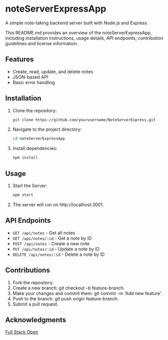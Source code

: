 # noteServerExpressApp

A simple note-taking backend server built with Node.js and Express.

This README.md provides an overview of the noteServerExpressApp, including installation instructions, usage details, API endpoints, contribution guidelines and license information.


## Features
- Create, read, update, and delete notes
- JSON-based API
- Basic error handling


## Installation

1. Clone the repository:
   ```bash
   git clone https://github.com/yourusername/NoteServerExpress.git

2. Navigate to the project directory:
   ```bash
   cd noteServerExpressApp

3. Install dependencies:
   ```bash
   npm install

## Usage

1. Start the Server:
   ```bash
   npm start

2. The server will run on http://localhost:3001.


## API Endpoints

- `GET /api/notes` - Get all notes
- `GET /api/notes/:id` - Get a note by ID
- `POST /api/notes` - Create a new note
- `PUT /api/notes/:id` - Update a note by ID
- `DELETE /api/notes/:id` - Delete a note by ID


## Contributions

1. Fork the repository.
2. Create a new branch: git checkout -b feature-branch.
3. Make your changes and commit them: git commit -m 'Add new feature'.
4. Push to the branch: git push origin feature-branch.
5. Submit a pull request.


## Acknowledgments

[Full Stack Open](https://fullstackopen.com/en/part3/node_js_and_express#express)

